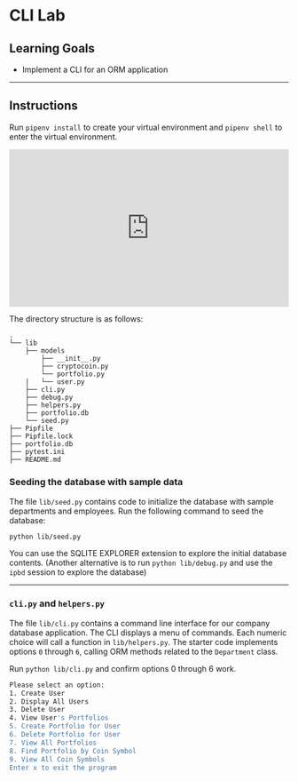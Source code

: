 # CLI Lab

## Learning Goals

- Implement a CLI for an ORM application

---

## Instructions

Run `pipenv install` to create your virtual environment and `pipenv shell` to
enter the virtual environment.

<div style="position: relative; padding-bottom: 56.25%; height: 0;"><iframe src="https://www.loom.com/embed/b7fe7433847c4251b81ea09a994e1b44?sid=76936476-e243-4425-b3e1-d7147c24e307" frameborder="0" webkitallowfullscreen mozallowfullscreen allowfullscreen style="position: absolute; top: 0; left: 0; width: 100%; height: 100%;"></iframe></div>

The directory structure is as follows:

```console
.
└── lib
    ├── models
        ├── __init__.py
        ├── cryptocoin.py
        └── portfolio.py
    |   └── user.py
    ├── cli.py
    ├── debug.py
    ├── helpers.py
    ├── portfolio.db
    └── seed.py
├── Pipfile
├── Pipfile.lock
├── portfolio.db
├── pytest.ini
├── README.md
```

### Seeding the database with sample data

The file `lib/seed.py` contains code to initialize the database with sample
departments and employees. Run the following command to seed the database:

```bash
python lib/seed.py
```

You can use the SQLITE EXPLORER extension to explore the initial database
contents. (Another alternative is to run `python lib/debug.py` and use the
`ipbd` session to explore the database)

---

### `cli.py` and `helpers.py`

The file `lib/cli.py` contains a command line interface for our company database
application. The CLI displays a menu of commands. Each numeric choice will call
a function in `lib/helpers.py`. The starter code implements options `0` through
`6`, calling ORM methods related to the `Department` class.

Run `python lib/cli.py` and confirm options 0 through 6 work.

```bash
Please select an option:
1. Create User
2. Display All Users
3. Delete User
4. View User's Portfolios
5. Create Portfolio for User
6. Delete Portfolio for User
7. View All Portfolios
8. Find Portfolio by Coin Symbol
9. View All Coin Symbols
Enter x to exit the program
```
